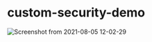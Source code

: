 # custom-security-demo

![Screenshot from 2021-08-05 12-02-29](https://user-images.githubusercontent.com/58009556/128391454-5539af57-add1-451c-b8e3-d6aeb76c1f25.png)
